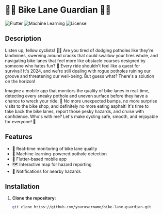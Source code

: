 # 🚴‍♂️ Bike Lane Guardian 🚴‍♀️

![Flutter](https://img.shields.io/badge/Flutter-Framework-blue)
![Machine Learning](https://img.shields.io/badge/Machine%20Learning-Powered-brightgreen)
![License](https://img.shields.io/badge/License-MIT-yellow)

## Description

Listen up, fellow cyclists! 🚴‍♂️ Are you tired of dodging potholes like they're landmines, swerving around cracks that could swallow your tires whole, and navigating bike lanes that feel more like obstacle courses designed by someone who hates fun? 😤 Every ride shouldn't feel like a quest for survival! It's 2024, and we're still dealing with rogue potholes ruining our groove and threatening our well-being. But guess what? There's a solution on the horizon!

Imagine a mobile app that monitors the quality of bike lanes in real-time, detecting every sneaky pothole and uneven surface before they have a chance to wreck your ride. 🌟 No more unexpected bumps, no more surprise visits to the bike shop, and definitely no more eating asphalt! It's time to take back the bike lanes, report those pesky hazards, and cruise with confidence. Who's with me? Let's make cycling safe, smooth, and enjoyable for everyone! 💪

## Features

- 🚀 Real-time monitoring of bike lane quality
- 🧠 Machine learning-powered pothole detection
- 📱 Flutter-based mobile app
- 🗺️ Interactive map for hazard reporting
- 🔔 Notifications for nearby hazards

## Installation

1. **Clone the repository:**
   ```sh
   git clone https://github.com/yourusername/bike-lane-guardian.git